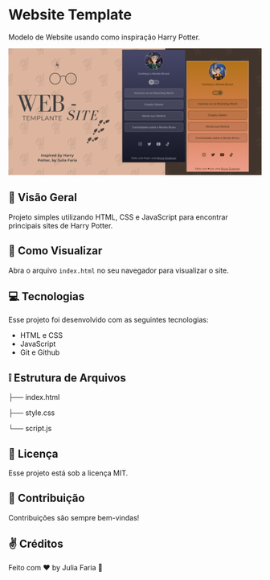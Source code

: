 # Website Template

Modelo de Website usando como inspiração Harry Potter.

![Website Template](.github/preview.png)

## :thought_balloon: Visão Geral

Projeto simples utilizando HTML, CSS e JavaScript para encontrar principais sites de Harry Potter.

## :eyes: Como Visualizar

Abra o arquivo `index.html` no seu navegador para visualizar o site.

## :computer: Tecnologias

Esse projeto foi desenvolvido com as seguintes tecnologias:

- HTML e CSS
- JavaScript
- Git e Github

## :grey_exclamation: Estrutura de Arquivos
├── index.html

├── style.css

└── script.js

## :memo: Licença

Esse projeto está sob a licença MIT.

## :love_letter: Contribuição

Contribuições são sempre bem-vindas!

## :v: Créditos

Feito com ♥ by Julia Faria :wave: